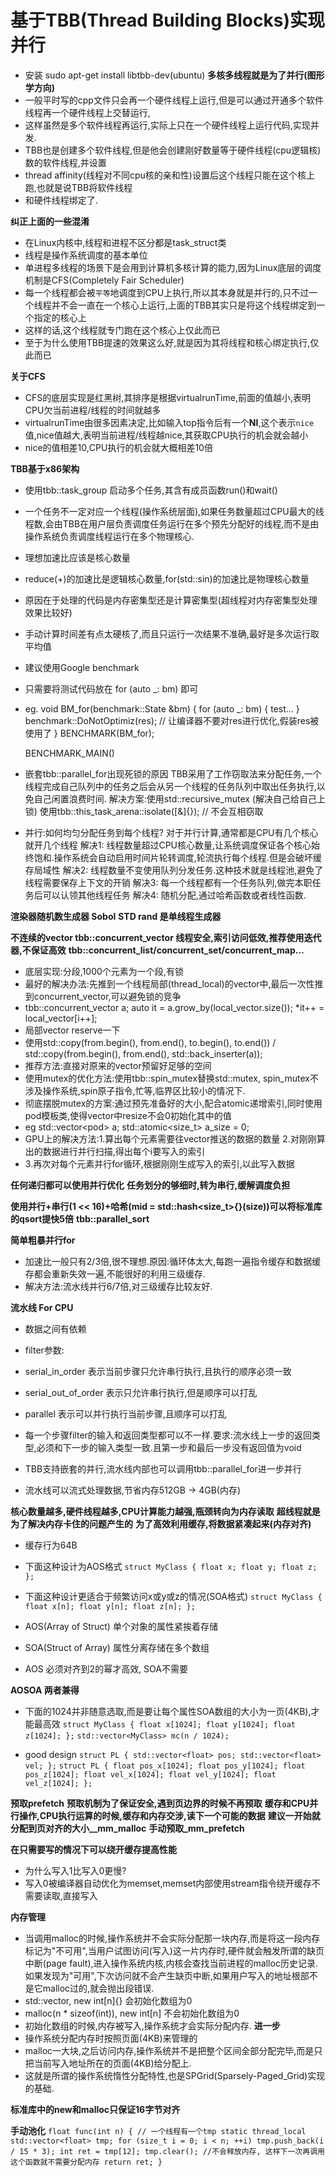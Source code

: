 # 基于TBB(Thread Building Blocks)实现并行
- 安装 sudo apt-get install libtbb-dev(ubuntu)
**多核多线程就是为了并行(图形学方向)**
- 一般平时写的cpp文件只会再一个硬件线程上运行,但是可以通过开通多个软件线程再一个硬件线程上交替运行,
- 这样虽然是多个软件线程再运行,实际上只在一个硬件线程上运行代码,实现并发.
- TBB也是创建多个软件线程,但是他会创建刚好数量等于硬件线程(cpu逻辑核)数的软件线程,并设置
- thread affinity(线程对不同cpu核的亲和性)设置后这个线程只能在这个核上跑,也就是说TBB将软件线程
- 和硬件线程绑定了.

**纠正上面的一些混淆**
- 在Linux内核中,线程和进程不区分都是task_struct类
- 线程是操作系统调度的基本单位
- 单进程多线程的场景下是会用到计算机多核计算的能力,因为Linux底层的调度机制是CFS(Completely Fair Scheduler)
- 每一个线程都会被`平等`地调度到CPU上执行,所以其本身就是并行的,只不过一个线程并不会一直在一个核心上运行,上面的TBB其实只是将这个线程绑定到一个指定的核心上
- 这样的话,这个线程就专门跑在这个核心上仅此而已
- 至于为什么使用TBB提速的效果这么好,就是因为其将线程和核心绑定执行,仅此而已

**关于CFS**
- CFS的底层实现是红黑树,其排序是根据virtualrunTime,前面的值越小,表明CPU欠当前进程/线程的时间就越多
- virtualrunTime由很多因素决定,比如输入top指令后有一个**NI**,这个表示`nice`值,nice值越大,表明当前进程/线程越nice,其获取CPU执行的机会就会越小
- nice的值相差10,CPU执行的机会就大概相差10倍

**TBB基于x86架构**
- 使用tbb::task_group 启动多个任务,其含有成员函数run()和wait()
- 一个任务不一定对应一个线程(操作系统层面),如果任务数量超过CPU最大的线程数,会由TBB在用户层负责调度任务运行在多个预先分配好的线程,而不是由操作系统负责调度线程运行在多个物理核心.

- 理想加速比应该是核心数量
- reduce(+)的加速比是逻辑核心数量,for(std::sin)的加速比是物理核心数量
- 原因在于处理的代码是内存密集型还是计算密集型(超线程对内存密集型处理效果比较好)

- 手动计算时间差有点太硬核了,而且只运行一次结果不准确,最好是多次运行取平均值
- 建议使用Google benchmark 
- 只需要将测试代码放在 for (auto _: bm) 即可
- eg.
    void BM_for(benchmark::State &bm) {
        for (auto _: bm) {
            test...
        }
        benchmark::DoNotOptimiz(res); // 让编译器不要对res进行优化,假装res被使用了
    }
    BENCHMARK(BM_for);

    BENCHMARK_MAIN()

- 嵌套tbb::parallel_for出现死锁的原因
    TBB采用了工作窃取法来分配任务,一个线程完成自己队列中的任务之后会从另一个线程的任务队列中取出任务执行,以免自己闲置浪费时间.
    解决方案:使用std::recursive_mutex (解决自己给自己上锁)
            使用tbb::this_task_arena::isolate([&]{}); // 不会互相窃取

- 并行:如何均匀分配任务到每个线程?
    对于并行计算,通常都是CPU有几个核心就开几个线程
    解决1: 线程数量超过CPU核心数量,让系统调度保证各个核心始终饱和.操作系统会自动启用时间片轮转调度,轮流执行每个线程.但是会破坏缓存局域性
    解决2: 线程数量不变使用队列分发任务.这种技术就是线程池,避免了线程需要保存上下文的开销
    解决3: 每一个线程都有一个任务队列,做完本职任务后可以认领其他线程任务
    解决4: 随机分配,通过哈希函数或者线性函数.

**渲染器随机数生成器 Sobol** 
**STD rand 是单线程生成器**

**不连续的vector tbb::concurrent_vector 线程安全,索引访问低效,推荐使用迭代器,不保证高效**
**tbb::concurrent_list/concurrent_set/concurrent_map...**
- 底层实现:分段,1000个元素为一个段,有锁
- 最好的解决办法:先推到一个线程局部(thread_local)的vector中,最后一次性推到concurrent_vector,可以避免锁的竞争
- tbb::concurrent_vector<float> a; auto it = a.grow_by(local_vector.size()); *it++ = local_vector[i++];
- 局部vector reserve一下
- 使用std::copy(from.begin(), from.end(), to.begin(), to.end()) / std::copy(from.begin(), from.end(), std::back_inserter(a));
- 推荐方法:直接对原来的vector预留好足够的空间
- 使用mutex的优化方法:使用tbb::spin_mutex替换std::mutex, spin_mutex不涉及操作系统,spin原子指令,忙等,临界区比较小的情况下.
- 彻底摆脱mutex的方案:通过预先准备好的大小,配合atomic递增索引,同时使用pod模板类,使得vector中resize不会0初始化其中的值
- eg std::vector<pod<float>> a; std::atomic<size_t> a_size = 0;
- GPU上的解决方法:1.算出每个元素需要往vector推送的数据的数量 2.对刚刚算出的数据进行并行扫描,得出每个i要写入的索引
- 3.再次对每个元素并行for循环,根据刚刚生成写入的索引,以此写入数据

**任何递归都可以使用并行优化**
**任务划分的够细时,转为串行,缓解调度负担**

**使用并行+串行(1 << 16)+哈希(mid = std::hash<size_t>{}(size))可以将标准库的qsort提快5倍**
**tbb::parallel_sort**

**简单粗暴并行for**
- 加速比一般只有2/3倍,很不理想.原因:循环体太大,每跑一遍指令缓存和数据缓存都会重新失效一遍,不能很好的利用三级缓存.
- 解决方法:流水线并行6/7倍,对三级缓存比较友好.

**流水线 For CPU**
- 数据之间有依赖
- filter参数:
- serial_in_order 表示当前步骤只允许串行执行,且执行的顺序必须一致
- serial_out_of_order 表示只允许串行执行,但是顺序可以打乱
- parallel 表示可以并行执行当前步骤,且顺序可以打乱
- 每一个步骤filter的输入和返回类型都可以不一样.要求:流水线上一步的返回类型,必须和下一步的输入类型一致.且第一步和最后一步没有返回值为void
- TBB支持嵌套的并行,流水线内部也可以调用tbb::parallel_for进一步并行

- 流水线可以流式处理数据,节省内存512GB -> 4GB(内存)

**核心数量越多,硬件线程越多,CPU计算能力越强,瓶颈转向为内存读取**
**超线程就是为了解决内存卡住的问题产生的**
**为了高效利用缓存,将数据紧凑起来(内存对齐)**
- 缓存行为64B
- 下面这种设计为AOS格式
`struct MyClass {
    float x;
    float y;
    float z;
};`
- 下面这种设计更适合于频繁访问x或y或z的情况(SOA格式)
`struct MyClass {
    float x[n];
    float y[n];
    float z[n];
};`

- AOS(Array of Struct) 单个对象的属性紧挨着存储
- SOA(Struct of Array) 属性分离存储在多个数组
- AOS 必须对齐到2的幂才高效, SOA不需要

**AOSOA 两者兼得**
- 下面的1024并非随意选取,而是要让每个属性SOA数组的大小为一页(4KB),才能最高效
`struct MyClass {
    float x[1024];
    float y[1024];
    float z[1024];
};`
`std::vector<MyClass> mc(n / 1024);`

- good design
`struct PL {
    std::vector<float> pos;
    std::vector<float> vel;
};`
`struct PL {
    float pos_x[1024];
    float pos_y[1024];
    float pos_z[1024];
    float vel_x[1024];
    float vel_y[1024];
    float vel_z[1024];
};`

**预取prefetch**
**预取机制为了保证安全,遇到页边界的时候不再预取**
**缓存和CPU并行操作,CPU执行运算的时候,缓存和内存交涉,读下一个可能的数据**
**建议一开始就分配到页对齐的大小__mm_malloc**
**手动预取_mm_prefetch**

**在只需要写的情况下可以绕开缓存提高性能**
- 为什么写入1比写入0更慢?
- 写入0被编译器自动优化为memset,memset内部使用stream指令绕开缓存不需要读取,直接写入


**内存管理**
- 当调用malloc的时候,操作系统并不会实际分配那一块内存,而是将这一段内存标记为"不可用",当用户试图访问(写入)这一片内存时,硬件就会触发所谓的缺页中断(page fault),进入操作系统内核,内核会查找当前进程的malloc历史记录.如果发现为"可用",下次访问就不会产生缺页中断,如果用户写入的地址根部不是它malloc过的,就会抛出段错误.
- std::vector<int>, new int[n]{} 会初始化数组为0
- malloc(n * sizeof(int)), new int[n] 不会初始化数组为0
- 初始化数组的时候,内存被写入,操作系统才会实际分配内存.
**进一步**
- 操作系统分配内存时按照页面(4KB)来管理的
- malloc一大块,之后访问内存,操作系统并不是把整个区间全部分配完毕,而是只把当前写入地址所在的页面(4KB)给分配上.
- 这就是所谓的操作系统惰性分配特性,也是SPGrid(Sparsely-Paged_Grid)实现的基础.

**标准库中的new和malloc只保证16字节对齐**

**手动池化**
`float func(int n) {
    // 一个线程有一个tmp
    static thread_local std::vector<float> tmp;
    for (size_t i = 0; i < n; ++i) tmp.push_back(i / 15 * 3);
    int ret = tmp[12];
    tmp.clear(); //不会释放内存, 这样下一次再调用这个函数就不需要分配内存
    return ret;
}`
